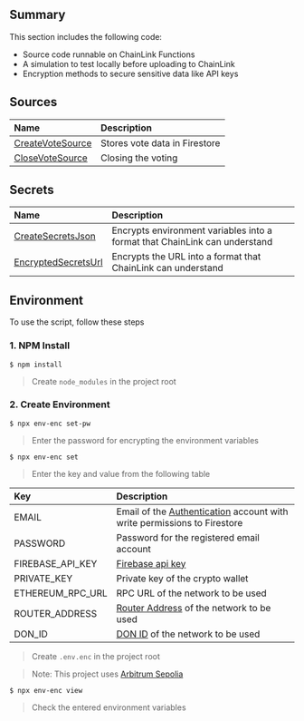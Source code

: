 ## Summary

This section includes the following code:

- Source code runnable on ChainLink Functions
- A simulation to test locally before uploading to ChainLink
- Encryption methods to secure sensitive data like API keys

## Sources

| Name                                            | Description                   |
|:------------------------------------------------|:------------------------------|
| [CreateVoteSource](src/sources/firestore/vote/create) | Stores vote data in Firestore |
| [CloseVoteSource](src/sources/firestore/vote/close)   | Closing the voting            |

## Secrets

| Name                                 | Description                                                                |
|:-------------------------------------|:---------------------------------------------------------------------------|
| [CreateSecretsJson](./src/secrets)   | Encrypts environment variables into a format that ChainLink can understand |
| [EncryptedSecretsUrl](./src/secrets) | Encrypts the URL into a format that ChainLink can understand               |

## Environment

To use the script, follow these steps

### 1. NPM Install

```
$ npm install
```

> Create `node_modules` in the project root

### 2. Create Environment

```
$ npx env-enc set-pw
```

> Enter the password for encrypting the environment variables

```
$ npx env-enc set
```

> Enter the key and value from the following table

| Key              | Description                                                                                                                                                                                  |
|:-----------------|:---------------------------------------------------------------------------------------------------------------------------------------------------------------------------------------------|
| EMAIL            | Email of the [Authentication](https://firebase.google.com/docs/auth) account with write permissions to Firestore                                                                             |
| PASSWORD         | Password for the registered email account                                                                                                                                                    |
| FIREBASE_API_KEY | [Firebase api key](https://firebase.google.com/docs/projects/api-keys?authuser=3&_gl=1*17oki7k*_ga*OTk4OTQ2NDU3LjE3MTEwOTI1NjA.*_ga_CW55HF8NVT*MTcxOTk3MzIwNC4xMDMuMS4xNzE5OTczMjYzLjEuMC4w) |
| PRIVATE_KEY      | Private key of the crypto wallet                                                                                                                                                             |
| ETHEREUM_RPC_URL | RPC URL of the network to be used                                                                                                                                                            |
| ROUTER_ADDRESS   | [Router Address](https://docs.chain.link/chainlink-functions/supported-networks) of the network to be used                                                                                   |
| DON_ID           | [DON ID](https://docs.chain.link/chainlink-functions/supported-networks)  of the network to be used                                                                                          |

> Create `.env.enc` in the project root

> Note: This project
> uses [Arbitrum Sepolia](https://docs.chain.link/chainlink-functions/supported-networks#arbitrum-sepolia-testnet)

```
$ npx env-enc view
```

> Check the entered environment variables